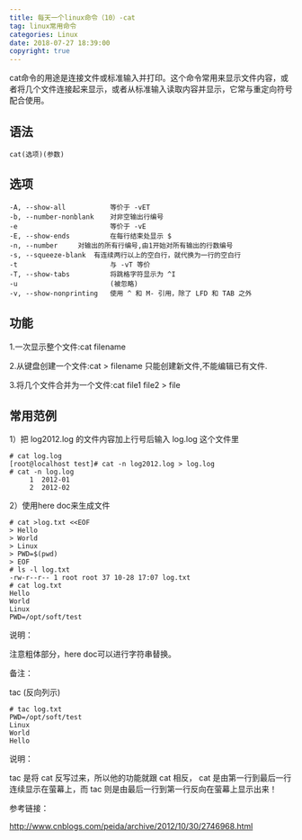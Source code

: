 ```yaml
---
title: 每天一个linux命令（10）-cat
tag: linux常用命令
categories: Linux
date: 2018-07-27 18:39:00
copyright: true
---
```


cat命令的用途是连接文件或标准输入并打印。这个命令常用来显示文件内容，或者将几个文件连接起来显示，或者从标准输入读取内容并显示，它常与重定向符号配合使用。 

<!--more-->

## 语法

`cat(选项)(参数)`

## 选项

```
-A, --show-all           等价于 -vET
-b, --number-nonblank    对非空输出行编号
-e                       等价于 -vE
-E, --show-ends          在每行结束处显示 $
-n, --number     对输出的所有行编号,由1开始对所有输出的行数编号
-s, --squeeze-blank  有连续两行以上的空白行，就代换为一行的空白行 
-t                       与 -vT 等价
-T, --show-tabs          将跳格字符显示为 ^I
-u                       (被忽略)
-v, --show-nonprinting   使用 ^ 和 M- 引用，除了 LFD 和 TAB 之外
```

## 功能

1.一次显示整个文件:cat filename

2.从键盘创建一个文件:cat > filename 只能创建新文件,不能编辑已有文件.

3.将几个文件合并为一个文件:cat file1 file2 > file

## 常用范例

1）把 log2012.log 的文件内容加上行号后输入 log.log 这个文件里 

```
# cat log.log 
[root@localhost test]# cat -n log2012.log > log.log
# cat -n log.log 
     1  2012-01
     2  2012-02
```

2）使用here doc来生成文件

```
# cat >log.txt <<EOF
> Hello
> World
> Linux
> PWD=$(pwd)
> EOF
# ls -l log.txt 
-rw-r--r-- 1 root root 37 10-28 17:07 log.txt
# cat log.txt 
Hello
World
Linux
PWD=/opt/soft/test
```

说明：

注意粗体部分，here doc可以进行字符串替换。

备注：

tac (反向列示)

```
# tac log.txt 
PWD=/opt/soft/test
Linux
World
Hello
```

说明：

tac 是将 cat 反写过来，所以他的功能就跟 cat 相反， cat 是由第一行到最后一行连续显示在萤幕上，而 tac 则是由最后一行到第一行反向在萤幕上显示出来！

参考链接：

http://www.cnblogs.com/peida/archive/2012/10/30/2746968.html